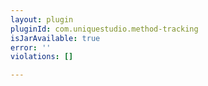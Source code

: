 ```yaml
---
layout: plugin
pluginId: com.uniquestudio.method-tracking
isJarAvailable: true
error: ''
violations: []

---
```

